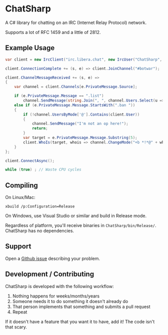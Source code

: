 # ChatSharp

A C# library for chatting on an IRC (Internet Relay Protocol) network.

Supports a lot of RFC 1459 and a little of 2812.

## Example Usage

```csharp
var client = new IrcClient("irc.libera.chat", new IrcUser("ChatSharp", "ChatSharp"));

client.ConnectionComplete += (s, e) => client.JoinChannel("#botwar");

client.ChannelMessageReceived += (s, e) =>
{
    var channel = client.Channels[e.PrivateMessage.Source];

    if (e.PrivateMessage.Message == ".list")
        channel.SendMessage(string.Join(", ", channel.Users.Select(u => u.Nick)));
    else if (e.PrivateMessage.Message.StartsWith(".ban "))
    {
        if (!channel.UsersByMode['@'].Contains(client.User))
        {
            channel.SendMessage("I'm not an op here!");
            return;
        }
        var target = e.PrivateMessage.Message.Substring(5);
        client.WhoIs(target, whois => channel.ChangeMode("+b *!*@" + whois.User.Hostname));
    }
};

client.ConnectAsync();

while (true) ; // Waste CPU cycles
```

## Compiling

On Linux/Mac:

    xbuild /p:Configuration=Release

On Windows, use Visual Studio or similar and build in Release mode.

Regardless of platform, you'll receive binaries in `ChatSharp/bin/Release/`. ChatSharp has no dependencies.

## Support

Open a [Github issue](https://github.com/SirCmpwn/ChatSharp/issues) describing your problem.

## Development / Contributing

ChatSharp is developed with the following workflow:

1. Nothing happens for weeks/months/years
2. Someone needs it to do something it doesn't already do
3. That person implements that something and submits a pull request
4. Repeat

If it doesn't have a feature that you want it to have, add it! The code isn't that scary.
